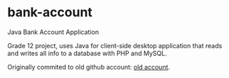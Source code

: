 # bank-account
Java Bank Account Application

Grade 12 project, uses Java for client-side desktop application that
reads and writes all info to a database with PHP and MySQL.

Originally commited to old github account: [old account](https://github.com/nucleardragon15/bankacct).

